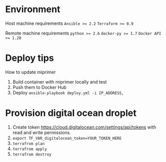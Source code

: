 # Environment

Host machine requirements
`Ansible >= 2.2`
`Terraform >= 0.9`

Remote machine requirements
`python >= 2.6`
`docker-py >= 1.7`
`Docker API >= 1.20`

# Deploy tips

How to update miprimer

1. Build container with miprimer locally and test
2. Push them to Docker Hub
3. Deploy `ansible-playbook deploy.yml -i IP_ADDRESS,`

# Provision digital ocean droplet

1. Create token https://cloud.digitalocean.com/settings/api/tokens with
read and write permissions.
2. `export TF_VAR_digitalocean_token=YOUR_TOKEN_HERE`
3. `terrafrom plan`
4. `terrafrom apply`
5. `terrafrom destroy`
